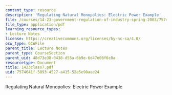 ```yaml
---
content_type: resource
description: 'Regulating Natural Monopolies: Electric Power Example'
file: /courses/14-23-government-regulation-of-industry-spring-2003/7574641f58934527a41552e5e90aae24_1423class7.pdf
file_type: application/pdf
learning_resource_types:
- Lecture Notes
license: https://creativecommons.org/licenses/by-nc-sa/4.0/
ocw_type: OCWFile
parent_title: Lecture Notes
parent_type: CourseSection
parent_uid: 48d73e38-0438-d55a-6b9e-6d47e06f6c0a
resourcetype: Document
title: 1423class7.pdf
uid: 7574641f-5893-4527-a415-52e5e90aae24
---
```

Regulating Natural Monopolies: Electric Power Example